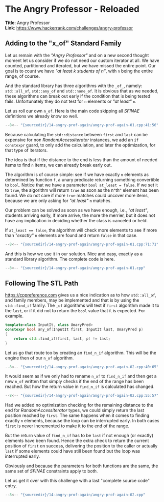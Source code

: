# The Angry Professor - Reloaded

**Title**: Angry Professor\
**Link**: <https://www.hackerrank.com/challenges/angry-professor>

## Adding to the "x_of" Standard Family

Let us remain with the *"Angry Professor"* and on a new second thought moment let us
consider if we do not need our custom iterator at all. We have counted, partitioned and
iterated, but we have missed the entire point. Our goal is to count we have *"at least k
students of n"*, with `n` being the entire range, of course.

And the standard library has three algorithms with the `_of_`, namely: `std::all_of`, `std::any_of` and `std::none_of`. It is obvious that as we needed, these algorithms can
break out early if the condition that is being tested fails. Unfortunately they do not
test for `n` elements or *"at least"* `n`.

Let us roll our own `n_of`. Here is the main code skipping all *SFINAE* definitions we
already know so well.

```cpp title
--8<-- "{sourcedir}/14-angry-prof-again/angry-prof-again-01.cpp:41:56"
```

Because calculating the `std::distance` between `first` and `last` can be expensive for
non *RandomAccessIterator* instances, we add an `if constexpr` guard, to only add the
calculation, and later the optimization, for that type of iterators.

The idea is that if the distance to the end is less than the amount of needed items to
find `n` items, we can already break early out.

The algorithm is of course simple: see if we have exactly `n` elements as determined by
function `f`, a unary predicate returning something convertible to `bool`. Notice that we
have a parameter `bool at_least = false`. If we set it to `true`, the algorithm will
return `true` as soon as the n^th^ element has been found. We do not care if more `true`
matches could uncover more items, because we are only asking for *"at least"* `n`
matches.

Our problem can be solved as soon as we have enough, i.e., *"at least"*, students
arriving early, If more arrive, the more the merrier, but it does not have any
implication in deciding whether the class is canceled or held.

If `at_least == false`, the algorithm will check more elements to see if more than
*"exactly"* `n` elements are found and return `false` in that case.

```cpp title
--8<-- "{sourcedir}/14-angry-prof-again/angry-prof-again-01.cpp:71:71"
```

And this is how we use it in our solution. Nice and easy, exactly as a standard library
algorithm. The complete code is here.

```cpp title
--8<-- "{sourcedir}/14-angry-prof-again/angry-prof-again-01.cpp"
```

## Following The STL Path

<https://cppreference.com> gives us a nice indication as to how `std::all_of`, and family
members, may be implemented and that is by using the `std::find_if` family. The `_of`
algorithms will test if `first` algorithm made it to the `last`, or if it did not to
return the `bool` value that it is expected. For example.

```cpp title="cppreference potential implementation of any_of"
template<class InputIt, class UnaryPred>
constexpr bool any_of(InputIt first, InputIt last, UnaryPred p)
{
    return std::find_if(first, last, p) != last;
}
```

Let us go that route too by creating an `find_n_if` algorithm. This will be the engine
then of our `n_of` algorithm.

```cpp title
--8<-- "{sourcedir}/14-angry-prof-again/angry-prof-again-02.cpp:40:65"
```

It would seem as if we only had to rename `n_of` to `find_n_if` and then get a new `n_of`
written that simply checks if the end of the range has been reached. But how the return
value in `find_n_if` is calculated has changed.

```cpp title
--8<-- "{sourcedir}/14-angry-prof-again/angry-prof-again-02.cpp:55:57"
```

Had we added no optimization checking for the remaining distance to the end for
*RandomAccessIterator* types, we could simply return the last position reached by
`first`. The same happens when it comes to finding exactly `n` elements, because the loop
can be interrupted early. In both cases `first` is never incremented to make it to the
end of the range.

But the return value of `find_n_if` has to be `last` if not enough (or exactly) elements
have been found. Hence the extra check to return the current position of `first` on
success, delivering the position to the caller or actually `last` if some elements could
have still been found but the loop was interrupted early.

Obviously and because the parameters for both functions are the same, the same set of
*SFINAE* constraints apply to both.

Let us get it over with this challenge with a last "complete source code" entry.

```cpp title
--8<-- "{sourcedir}/14-angry-prof-again/angry-prof-again-02.cpp"
```
